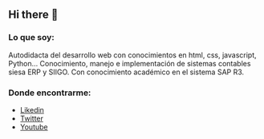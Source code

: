 ## Hi there 👋

<!--
**Luis-Aguino/Luis-Aguino** is a ✨ _special_ ✨ repository because its `README.md` (this file) appears on your GitHub profile.-->

### Lo que soy:
<p>
	Autodidacta del desarrollo web con conocimientos en html, css, javascript, Python…
	Conocimiento, manejo e implementación de sistemas contables siesa ERP y SIIGO.
	Con conocimiento académico en el sistema SAP R3.
</p>  

 ### Donde encontrarme:
- [Likedin](https://www.linkedin.com/in/luis-agui%C3%B1o/)
- [Twitter](https://twitter.com/aguijara)
- [Youtube](https://www.youtube.com/)

	
   
